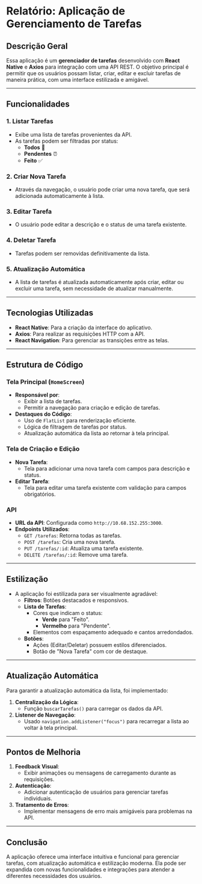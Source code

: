 # Relatório: Aplicação de Gerenciamento de Tarefas

## Descrição Geral
Essa aplicação é um **gerenciador de tarefas** desenvolvido com **React Native** e **Axios** para integração com uma API REST. O objetivo principal é permitir que os usuários possam listar, criar, editar e excluir tarefas de maneira prática, com uma interface estilizada e amigável.

---

## Funcionalidades
### 1. **Listar Tarefas**
   - Exibe uma lista de tarefas provenientes da API.
   - As tarefas podem ser filtradas por status:
     - **Todos** 📝
     - **Pendentes** ⏰
     - **Feito** ✅

### 2. **Criar Nova Tarefa**
   - Através da navegação, o usuário pode criar uma nova tarefa, que será adicionada automaticamente à lista.

### 3. **Editar Tarefa**
   - O usuário pode editar a descrição e o status de uma tarefa existente.

### 4. **Deletar Tarefa**
   - Tarefas podem ser removidas definitivamente da lista.

### 5. **Atualização Automática**
   - A lista de tarefas é atualizada automaticamente após criar, editar ou excluir uma tarefa, sem necessidade de atualizar manualmente.

---

## Tecnologias Utilizadas
- **React Native**: Para a criação da interface do aplicativo.
- **Axios**: Para realizar as requisições HTTP com a API.
- **React Navigation**: Para gerenciar as transições entre as telas.

---

## Estrutura de Código
### **Tela Principal (`HomeScreen`)**
- **Responsável por**: 
  - Exibir a lista de tarefas.
  - Permitir a navegação para criação e edição de tarefas.
- **Destaques do Código**:
  - Uso de `FlatList` para renderização eficiente.
  - Lógica de filtragem de tarefas por status.
  - Atualização automática da lista ao retornar à tela principal.

### **Tela de Criação e Edição**
- **Nova Tarefa**:
  - Tela para adicionar uma nova tarefa com campos para descrição e status.
- **Editar Tarefa**:
  - Tela para editar uma tarefa existente com validação para campos obrigatórios.

### **API**
- **URL da API**: Configurada como `http://10.68.152.255:3000`.
- **Endpoints Utilizados**:
  - `GET /tarefas`: Retorna todas as tarefas.
  - `POST /tarefas`: Cria uma nova tarefa.
  - `PUT /tarefas/:id`: Atualiza uma tarefa existente.
  - `DELETE /tarefas/:id`: Remove uma tarefa.

---

## Estilização
- A aplicação foi estilizada para ser visualmente agradável:
  - **Filtros**: Botões destacados e responsivos.
  - **Lista de Tarefas**:
    - Cores que indicam o status: 
      - **Verde** para "Feito".
      - **Vermelho** para "Pendente".
    - Elementos com espaçamento adequado e cantos arredondados.
  - **Botões**:
    - Ações (Editar/Deletar) possuem estilos diferenciados.
    - Botão de "Nova Tarefa" com cor de destaque.

---

## Atualização Automática
Para garantir a atualização automática da lista, foi implementado:
1. **Centralização da Lógica**:
   - Função `buscarTarefas()` para carregar os dados da API.
2. **Listener de Navegação**:
   - Usado `navigation.addListener("focus")` para recarregar a lista ao voltar à tela principal.

---

## Pontos de Melhoria
1. **Feedback Visual**:
   - Exibir animações ou mensagens de carregamento durante as requisições.
2. **Autenticação**:
   - Adicionar autenticação de usuários para gerenciar tarefas individuais.
3. **Tratamento de Erros**:
   - Implementar mensagens de erro mais amigáveis para problemas na API.

---

## Conclusão
A aplicação oferece uma interface intuitiva e funcional para gerenciar tarefas, com atualização automática e estilização moderna. Ela pode ser expandida com novas funcionalidades e integrações para atender a diferentes necessidades dos usuários.
